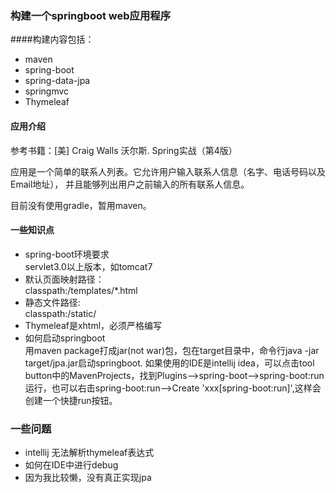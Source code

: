 ### 构建一个springboot web应用程序
####构建内容包括：
- maven
- spring-boot 
- spring-data-jpa  
- springmvc
- Thymeleaf
#### 应用介绍 ####  
参考书籍：[美] Craig Walls 沃尔斯. Spring实战（第4版）  
  

应用是一个简单的联系人列表。它允许用户输入联系人信息（名字、电话号码以及Email地址），
并且能够列出用户之前输入的所有联系人信息。  

目前没有使用gradle，暂用maven。

#### 一些知识点

- spring-boot环境要求  
  servlet3.0以上版本，如tomcat7
- 默认页面映射路径：  
classpath:/templates/*.html
- 静态文件路径:  
classpath:/static/
- Thymeleaf是xhtml，必须严格编写
- 如何启动springboot  
用maven package打成jar(not war)包，包在target目录中，命令行java -jar target/jpa.jar启动springboot.
如果使用的IDE是intellij idea，可以点击tool button中的MavenProjects，找到Plugins-->spring-boot-->spring-boot:run运行，也可以右击spring-boot:run-->Create 'xxx[spring-boot:run]',这样会创建一个快捷run按钮。
### 一些问题
- intellij 无法解析thymeleaf表达式
- 如何在IDE中进行debug
- 因为我比较懒，没有真正实现jpa


  


 